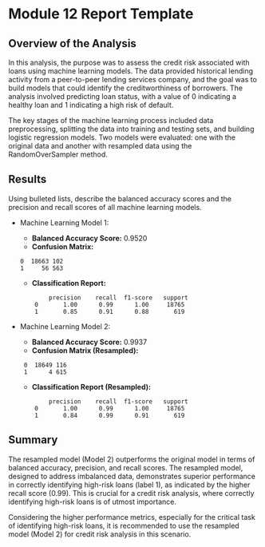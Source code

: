 # Module 12 Report Template

## Overview of the Analysis

In this analysis, the purpose was to assess the credit risk associated with loans using machine learning models. The data provided historical lending activity from a peer-to-peer lending services company, and the goal was to build models that could identify the creditworthiness of borrowers. The analysis involved predicting loan status, with a value of 0 indicating a healthy loan and 1 indicating a high risk of default.

The key stages of the machine learning process included data preprocessing, splitting the data into training and testing sets, and building logistic regression models. Two models were evaluated: one with the original data and another with resampled data using the RandomOverSampler method.

## Results

Using bulleted lists, describe the balanced accuracy scores and the precision and recall scores of all machine learning models.

* Machine Learning Model 1:
  * **Balanced Accuracy Score:** 0.9520
  * **Confusion Matrix:**

   ```
   0  18663 102
   1     56 563 
   ```

  * **Classification Report:**

  ```
          precision    recall  f1-score   support
      0       1.00      0.99      1.00     18765
      1       0.85      0.91      0.88       619
  ```

* Machine Learning Model 2:
  * **Balanced Accuracy Score:** 0.9937
  * **Confusion Matrix (Resampled):**

  ```
   0  18649 116
   1      4 615
  ```

  * **Classification Report (Resampled):**

  ```
          precision    recall  f1-score   support
      0       1.00      0.99      1.00     18765
      1       0.84      0.99      0.91       619
  ```

## Summary

The resampled model (Model 2) outperforms the original model in terms of balanced accuracy, precision, and recall scores. The resampled model, designed to address imbalanced data, demonstrates superior performance in correctly identifying high-risk loans (label 1), as indicated by the higher recall score (0.99). This is crucial for a credit risk analysis, where correctly identifying high-risk loans is of utmost importance.

Considering the higher performance metrics, especially for the critical task of identifying high-risk loans, it is recommended to use the resampled model (Model 2) for credit risk analysis in this scenario.
